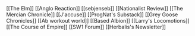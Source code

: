 [[The Elm]]
[[Anglo Reaction]]
[[sebjenseb]]
[[Nationalist Review]]
[[The Mercian Chronicle]]
[[J'accuse]]
[[ProgNat's Substack]]
[[Grey Goose Chronicles]]
[[Ab workout world]]
[[Based Albion]]
[[Larry's Locomotions]]
[[The Course of Empire]]
[[SW1 Forum]]
[[Herbalis's Newsletter]]
